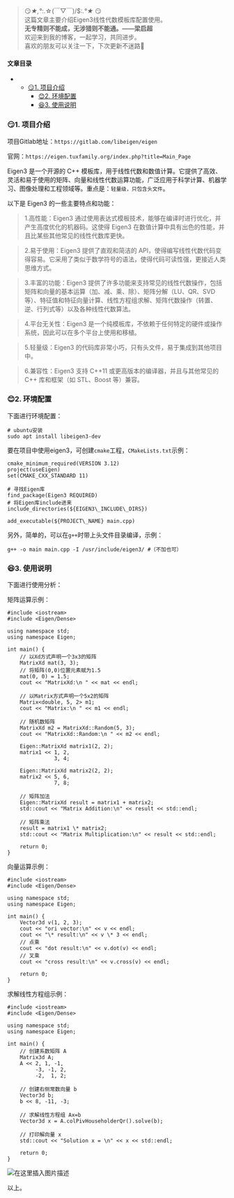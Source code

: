 







> 
> 😏*★,°*:.☆(￣▽￣)/$:*.°★* 😏  
>  这篇文章主要介绍Eigen3线性代数模板库配置使用。  
>  **无专精则不能成，无涉猎则不能通。——梁启超**  
>  欢迎来到我的博客，一起学习，共同进步。  
>  喜欢的朋友可以关注一下，下次更新不迷路🥞
> 
> 
> 




#### 文章目录


* + [:smirk:1. 项目介绍](#smirk1__7)
	+ [:blush:2. 环境配置](#blush2__27)
	+ [:satisfied:3. 使用说明](#satisfied3__54)




### 😏1. 项目介绍


项目Gitlab地址：`https://gitlab.com/libeigen/eigen`


官网：`https://eigen.tuxfamily.org/index.php?title=Main_Page`


Eigen3 是一个开源的 C++ 模板库，用于线性代数和数值计算。它提供了高效、灵活和易于使用的矩阵、向量和线性代数运算功能，广泛应用于科学计算、机器学习、图像处理和工程领域等。重点是：`轻量级，只包含头文件`。


以下是 Eigen3 的一些主要特点和功能：



> 
> 1.高性能：Eigen3 通过使用表达式模板技术，能够在编译时进行优化，并产生高度优化的机器码。这使得 Eigen3 在数值计算中具有出色的性能，并且比某些其他常见的线性代数库更快。
> 
> 
> 



> 
> 2.易于使用：Eigen3 提供了直观和简洁的 API，使得编写线性代数代码变得容易。它采用了类似于数学符号的语法，使得代码可读性强，更接近人类思维方式。
> 
> 
> 



> 
> 3.丰富的功能：Eigen3 提供了许多功能来支持常见的线性代数操作，包括矩阵和向量的基本运算（加、减、乘、除）、矩阵分解（LU、QR、SVD 等）、特征值和特征向量计算、线性方程组求解、矩阵代数操作（转置、逆、行列式等）以及各种线性代数算法。
> 
> 
> 



> 
> 4.平台无关性：Eigen3 是一个纯模板库，不依赖于任何特定的硬件或操作系统，因此可以在多个平台上使用和移植。
> 
> 
> 



> 
> 5.轻量级：Eigen3 的代码库非常小巧，只有头文件，易于集成到其他项目中。
> 
> 
> 



> 
> 6.兼容性：Eigen3 支持 C++11 或更高版本的编译器，并且与其他常见的 C++ 库和框架（如 STL、Boost 等）兼容。
> 
> 
> 


### 😊2. 环境配置


下面进行环境配置：



```
# ubuntu安装
sudo apt install libeigen3-dev

```

要在项目中使用eigen3，可创建`cmake`工程，`CMakeLists.txt`示例：



```
cmake_minimum_required(VERSION 3.12)
project(useEigen)
set(CMAKE_CXX_STANDARD 11)

# 寻找Eigen库
find_package(Eigen3 REQUIRED)
# 将Eigen库include进来
include_directories(${EIGEN3\_INCLUDE\_DIRS})

add_executable(${PROJECT\_NAME} main.cpp)

```

另外，简单的，可以在`g++`时带上头文件目录编译，示例：



```
g++ -o main main.cpp -I /usr/include/eigen3/ #（不加也可）

```

### 😆3. 使用说明


下面进行使用分析：


矩阵运算示例：



```
#include <iostream>
#include <Eigen/Dense>

using namespace std;
using namespace Eigen;

int main() {
    // 以Xd方式声明一个3x3的矩阵
    MatrixXd mat(3, 3);
    // 将矩阵(0,0)位置元素赋为1.5
    mat(0, 0) = 1.5;
    cout << "MatrixXd:\n " << mat << endl;

    // 以Matrix方式声明一个5x2的矩阵
    Matrix<double, 5, 2> m1;
    cout << "Matrix:\n " << m1 << endl;

    // 随机数矩阵
    MatrixXd m2 = MatrixXd::Random(5, 3);
    cout << "MatrixXd::Random:\n " << m2 << endl;

    Eigen::MatrixXd matrix1(2, 2);
    matrix1 << 1, 2,
               3, 4;

    Eigen::MatrixXd matrix2(2, 2);
    matrix2 << 5, 6,
               7, 8;

	// 矩阵加法
    Eigen::MatrixXd result = matrix1 + matrix2;
    std::cout << "Matrix Addition:\n" << result << std::endl;

	// 矩阵乘法
    result = matrix1 \* matrix2;
    std::cout << "Matrix Multiplication:\n" << result << std::endl;

    return 0;
}

```

向量运算示例：



```
#include <iostream>
#include <Eigen/Dense>

using namespace std;
using namespace Eigen;

int main() {
    Vector3d v(1, 2, 3);
    cout << "ori vector:\n" << v << endl;
    cout << "\* result:\n" << v \* 3 << endl;
    // 点乘
    cout << "dot result:\n" << v.dot(v) << endl;
    // 叉乘
    cout << "cross result:\n" << v.cross(v) << endl;

    return 0;
}

```

求解线性方程组示例：



```
#include <iostream>
#include <Eigen/Dense>

using namespace std;
using namespace Eigen;

int main() {
    // 创建系数矩阵 A
    Matrix3d A;
    A << 2, 1, -1,
         -3, -1, 2,
         -2,  1, 2;

    // 创建右侧常数向量 b
    Vector3d b;
    b << 8, -11, -3;

    // 求解线性方程组 Ax=b
    Vector3d x = A.colPivHouseholderQr().solve(b);

    // 打印解向量 x
    std::cout << "Solution x = \n" << x << std::endl;

    return 0;
}

```

![在这里插入图片描述](https://img-blog.csdnimg.cn/6cbcd6c17cec4dba9bb3c0f895f02fa2.png)


以上。






